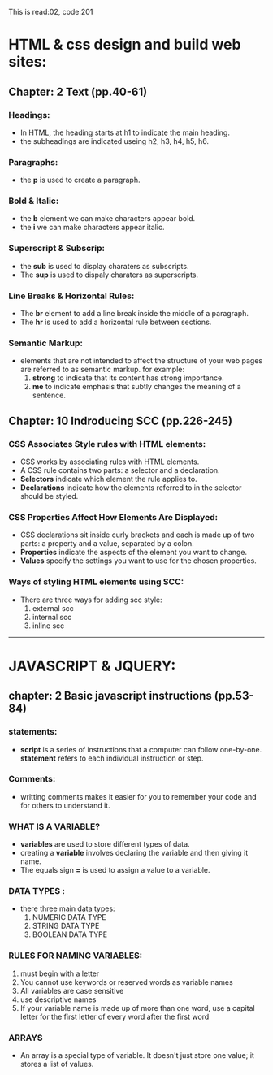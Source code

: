 This is read:02, code:201
# HTML & css design and build web sites:
## Chapter: 2 Text (pp.40-61)
### Headings:
- In HTML, the heading starts at h1 to indicate the main heading. 
- the subheadings are indicated useing h2, h3, h4, h5, h6.
### Paragraphs: 
- the **p** is used to create a paragraph.
### Bold & Italic:
- the **b** element  we can make characters appear bold.
- the **i** we can make characters appear italic.
### Superscript & Subscrip: 
- the **sub** is used to display charaters as subscripts.
- The **sup** is used to dispaly charaters as superscripts. 
### Line Breaks & Horizontal Rules:
- The **br** element to add a line break inside the middle of a paragraph. 
- The **hr** is used to add a horizontal rule between sections. 
### Semantic Markup:
-  elements that are not intended to affect the structure of your web pages are referred to as semantic markup. for example: <br >
    1. **strong** to indicate that its content has strong importance. 
    2. **me** to  indicate emphasis that subtly changes the meaning of a sentence.
## Chapter: 10 Indroducing SCC (pp.226-245)
### CSS Associates Style rules with HTML elements: 
- CSS works by associating rules with HTML elements. 
-  A CSS rule contains two parts: a selector and a declaration.
- **Selectors**  indicate which element the rule applies to.
- **Declarations** indicate how the elements referred to in the selector should be styled.
### CSS Properties Affect How Elements Are Displayed:
- CSS declarations sit inside curly brackets and each is made up of two parts: a property and a value, separated by a colon. 
- **Properties** indicate the aspects of the element you want to
change.
- **Values** specify the settings you want to use for the chosen
properties. 
### Ways of styling HTML elements using SCC:
* There are three ways for adding scc style: <br >
    1. external scc
    2. internal scc
    3. inline scc
***
# JAVASCRIPT & JQUERY:
## chapter: 2 Basic javascript instructions (pp.53-84)
### statements:
- **script** is a series of instructions that a computer can follow one-by-one. 
**statement** refers to each individual instruction or step. 
### Comments:
- writting comments makes it easier for you to remember your code and for others to understand it. 
### WHAT IS A VARIABLE? 
- **variables** are used to store different types of data.
- creating a **variable** involves declaring the variable and then giving it name. 
- The equals sign **=** is used to assign a value to a variable.
### DATA TYPES :
- there three main data types: <br >
    1. NUMERIC DATA TYPE
    2. STRING DATA TYPE 
    3. BOOLEAN DATA TYPE
### RULES FOR NAMING VARIABLES:
1. must begin with a letter
2. You cannot use keywords or reserved words as variable names
3. All variables are case sensitive
4. use descriptive names 
5. If your variable name is made up of more than one word, use a
capital letter for the first letter of every word after the first word 
### ARRAYS
- An array is a special type of variable. It doesn't
just store one value; it stores a list of values. 